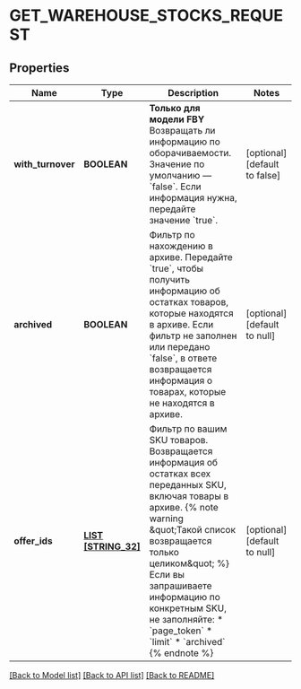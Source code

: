 # GET_WAREHOUSE_STOCKS_REQUEST

## Properties
Name | Type | Description | Notes
------------ | ------------- | ------------- | -------------
**with_turnover** | **BOOLEAN** | **Только для модели FBY**  Возвращать ли информацию по оборачиваемости.  Значение по умолчанию — &#x60;false&#x60;. Если информация нужна, передайте значение &#x60;true&#x60;.  | [optional] [default to false]
**archived** | **BOOLEAN** | Фильтр по нахождению в архиве.  Передайте &#x60;true&#x60;, чтобы получить информацию об остатках товаров, которые находятся в архиве. Если фильтр не заполнен или передано &#x60;false&#x60;, в ответе возвращается информация о товарах, которые не находятся в архиве.  | [optional] [default to null]
**offer_ids** | [**LIST [STRING_32]**](STRING_32.md) | Фильтр по вашим SKU товаров.  Возвращается информация об остатках всех переданных SKU, включая товары в архиве.  {% note warning \&quot;Такой список возвращается только целиком\&quot; %}  Если вы запрашиваете информацию по конкретным SKU, не заполняйте:  * &#x60;page_token&#x60; * &#x60;limit&#x60; * &#x60;archived&#x60;  {% endnote %}     | [optional] [default to null]

[[Back to Model list]](../README.md#documentation-for-models) [[Back to API list]](../README.md#documentation-for-api-endpoints) [[Back to README]](../README.md)


